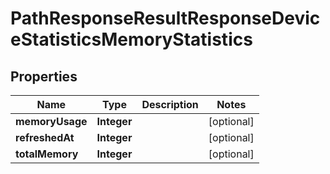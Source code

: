 
# PathResponseResultResponseDeviceStatisticsMemoryStatistics

## Properties
Name | Type | Description | Notes
------------ | ------------- | ------------- | -------------
**memoryUsage** | **Integer** |  |  [optional]
**refreshedAt** | **Integer** |  |  [optional]
**totalMemory** | **Integer** |  |  [optional]



